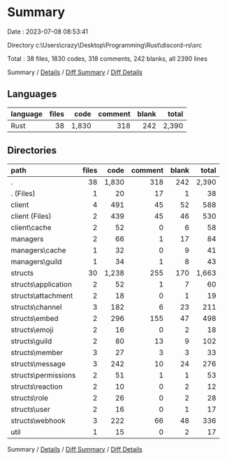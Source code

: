 # Summary

Date : 2023-07-08 08:53:41

Directory c:\\Users\\crazy\\Desktop\\Programming\\Rust\\discord-rs\\src

Total : 38 files,  1830 codes, 318 comments, 242 blanks, all 2390 lines

Summary / [Details](details.md) / [Diff Summary](diff.md) / [Diff Details](diff-details.md)

## Languages
| language | files | code | comment | blank | total |
| :--- | ---: | ---: | ---: | ---: | ---: |
| Rust | 38 | 1,830 | 318 | 242 | 2,390 |

## Directories
| path | files | code | comment | blank | total |
| :--- | ---: | ---: | ---: | ---: | ---: |
| . | 38 | 1,830 | 318 | 242 | 2,390 |
| . (Files) | 1 | 20 | 17 | 1 | 38 |
| client | 4 | 491 | 45 | 52 | 588 |
| client (Files) | 2 | 439 | 45 | 46 | 530 |
| client\\cache | 2 | 52 | 0 | 6 | 58 |
| managers | 2 | 66 | 1 | 17 | 84 |
| managers\\cache | 1 | 32 | 0 | 9 | 41 |
| managers\\guild | 1 | 34 | 1 | 8 | 43 |
| structs | 30 | 1,238 | 255 | 170 | 1,663 |
| structs\\application | 2 | 52 | 1 | 7 | 60 |
| structs\\attachment | 2 | 18 | 0 | 1 | 19 |
| structs\\channel | 3 | 182 | 6 | 23 | 211 |
| structs\\embed | 2 | 296 | 155 | 47 | 498 |
| structs\\emoji | 2 | 16 | 0 | 2 | 18 |
| structs\\guild | 2 | 80 | 13 | 9 | 102 |
| structs\\member | 3 | 27 | 3 | 3 | 33 |
| structs\\message | 3 | 242 | 10 | 24 | 276 |
| structs\\permissions | 2 | 51 | 1 | 1 | 53 |
| structs\\reaction | 2 | 10 | 0 | 2 | 12 |
| structs\\role | 2 | 26 | 0 | 2 | 28 |
| structs\\user | 2 | 16 | 0 | 1 | 17 |
| structs\\webhook | 3 | 222 | 66 | 48 | 336 |
| util | 1 | 15 | 0 | 2 | 17 |

Summary / [Details](details.md) / [Diff Summary](diff.md) / [Diff Details](diff-details.md)
